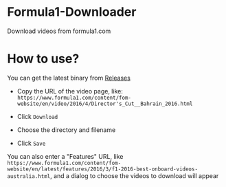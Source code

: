 # Formula1-Downloader
Download videos from formula1.com

# How to use?
You can get the latest binary from [Releases](https://github.com/darxmorph/Formula1-Downloader/releases)

* Copy the URL of the video page, like: `https://www.formula1.com/content/fom-website/en/video/2016/4/Director's_Cut__Bahrain_2016.html`

* Click `Download`

* Choose the directory and filename

* Click `Save`

You can also enter a "Features" URL, like `https://www.formula1.com/content/fom-website/en/latest/features/2016/3/f1-2016-best-onboard-videos-australia.html`, and a dialog to choose the videos to download will appear